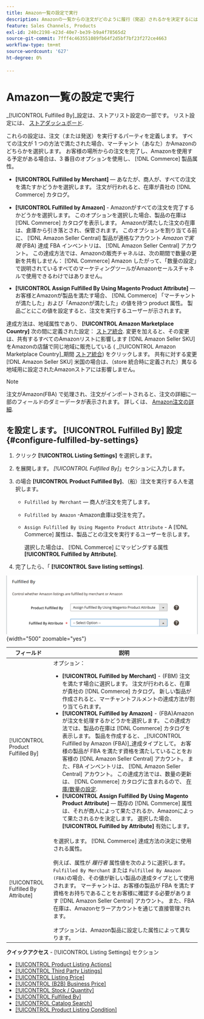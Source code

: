 ```yaml
---
title: Amazon一覧の設定で実行
description: Amazonの一覧からの注文がどのように履行（発送）されるかを決定するには、「履行者」設定を使用します。
feature: Sales Channels, Products
exl-id: 240c2198-e23d-40e7-be39-b9a4f78565d2
source-git-commit: 7fff4c463551089fb64f2d5bf7bf23f272ce4663
workflow-type: tm+mt
source-wordcount: '627'
ht-degree: 0%

---
```


# Amazon一覧の設定で実行

_[!UICONTROL Fulfilled By]_設定は、ストアリスト設定の一部です。 リスト設定には、 [ストアダッシュボード](./amazon-store-dashboard.md).

これらの設定は、注文（または発送）を実行するパーティを定義します。 すべての注文が 1 つの方法で満たされた場合、マーチャント（あなた）かAmazonのどちらかを選択します。 お客様の場所からの注文を完了し、Amazonを使用する予定がある場合は、3 番目のオプションを使用し、 [!DNL Commerce] 製品属性。

- **[!UICONTROL Fulfilled by Merchant]**  — あなたが、商人が、すべての注文を満たすかどうかを選択します。 注文が行われると、在庫が貴社の [!DNL Commerce] カタログ。

- **[!UICONTROL Fulfilled by Amazon]** - Amazonがすべての注文を完了するかどうかを選択します。 このオプションを選択した場合、製品の在庫は [!DNL Commerce] カタログを表示します。 Amazonが満たした注文の在庫は、倉庫から引き落とされ、保管されます。 このオプションを割り当てる前に、 [!DNL Amazon Seller Central] 製品が適格なアカウント _Amazonで実現_ (FBA) 達成 FBA インベントリは、 [!DNL Amazon Seller Central] アカウント。 この達成方法では、Amazonの販売チャネルは、次の期間で数量の更新を共有しません： [!DNL Commerce] Amazon したがって、「数量の設定」で説明されているすべてのマーケティングツールがAmazonセールスチャネルで使用できるわけではありません。

- **[!UICONTROL Assign Fulfilled By Using Magento Product Attribute]**  — お客様とAmazonが製品を満たす場合、 [!DNL Commerce] 「マーチャントが満たした」および「Amazonが満たした」の値を持つ product 属性。 製品ごとにこの値を設定すると、注文を実行するユーザーが示されます。

達成方法は、地域属性であり、 **[!UICONTROL Amazon Marketplace Country]** 次の間に定義された設定： [ストア統合](./store-integration.md). 変更を加えると、その変更は、共有するすべてのAmazonリストに影響します [!DNL Amazon Seller SKU] をAmazonの店舗で同じ地域に販売している ( _[!UICONTROL Amazon Marketplace Country]_期間 [ストア統合](./store-integration.md)) をクリックします。 共有に対する変更 [!DNL Amazon Seller SKU] 米国の場合は、（store 統合時に定義された）異なる地域用に設定されたAmazonストアには影響しません。

>[!NOTE]
>
>注文がAmazon(FBA) で処理され、注文がインポートされると、注文の詳細に一部のフィールドのダミーデータが表示されます。 詳しくは、 [Amazon注文の詳細](./amazon-order-details.md).

## を設定します。 [!UICONTROL Fulfilled By] 設定 {#configure-fulfilled-by-settings}

1. クリック **[!UICONTROL Listing Settings]** を選択します。

1. を展開します。 _[!UICONTROL Fulfilled By]_」セクションに入力します。

1. の場合 **[!UICONTROL Product Fulfilled By]**、（船）注文を実行する人を選択します。

   - `Fulfilled by Merchant`  — 商人が注文を完了します。

   - `Fulfilled by Amazon` -Amazon倉庫は受注を完了。

   - `Assign Fulfilled By Using Magento Product Attribute` - A [!DNL Commerce] 属性は、製品ごとの注文を実行するユーザーを示します。

     選択した場合は、 [!DNL Commerce] にマッピングする属性 **[!UICONTROL Fulfilled by Attribute]**.

1. 完了したら、「 **[!UICONTROL Save listing settings]**.

![満たされたユーザー設定](assets/amazon-fulfilled-by.png){width="500" zoomable="yes"}

| フィールド | 説明 |
|-------------------------------------|----------------------------------------------------------------------------------------------------------------------------------------------------------------------------------------------------------------------------------------------------------------------------------------------------------------------------------------------------------------------------------------------------------------------------------------------------------------------------------------------------------------------------------------------------------------------------------------------------------------------------------------------------------------------------------------------------------------------------------------------------------------------------------------------------------------------------------------------------------------------------------------------------------------------------------------------------------------------------------------------------------------------------------------------------------------------------------------------------------------------------------------------------------------------------------------------------------------------------------------------------------------------------------------------------------------------------------------------|
| [!UICONTROL Product Fulfilled By] | オプション：<ul><li>**[!UICONTROL Fulfilled by Merchant]** - (FBM) 注文を満たす場合に選択します。 注文が行われると、在庫が貴社の [!DNL Commerce] カタログ。 新しい製品が作成されると、マーチャントフルメントの達成方法が割り当てられます。</li><li>**[!UICONTROL Fulfilled by Amazon]** - (FBA)Amazonが注文を処理するかどうかを選択します。 この達成方法では、製品の在庫は [!DNL Commerce] カタログを表示します。 製品を作成すると、 _[!UICONTROL Fulfilled by Amazon (FBA)]_達成タイプとして。 お客様の製品が FBA を満たす資格を満たしていることをお客様の [!DNL Amazon Seller Central] アカウント。 また、FBA インベントリは、 [!DNL Amazon Seller Central] アカウント。 この達成方法では、数量の更新は、 [!DNL Commerce] カタログに含まれるので、 [在庫/数量の設定](./stock-quantity.md).</li><li>**[!UICONTROL Assign Fulfilled By Using Magento Product Attribute]**  — 既存の [!DNL Commerce] 属性は、それが商人によって果たされるか、Amazonによって果たされるかを決定します。 選択した場合、 **[!UICONTROL Fulfilled by Attribute]** 有効にします。</li></ul> |
| [!UICONTROL Fulfilled By Attribute] | を選択します。 [!DNL Commerce] 達成方法の決定に使用される属性。<br><br>例えば、属性が _履行者_ 属性値を次のように選択します。 `Fulfilled By Merchant` または `Fulfilled By Amazon (FBA)`の場合、その値が新しい製品の達成タイプとして使用されます。 マーチャントは、お客様の製品が FBA を満たす資格をお持ちであることをお客様に確認する必要があります [!DNL Amazon Seller Central] アカウント。 また、FBA 在庫は、Amazonセラーアカウントを通じて直接管理されます。<br><br>オプションは、Amazon製品に設定した属性によって異なります。 |

**クイックアクセス** - [!UICONTROL Listing Settings] セクション

- [[!UICONTROL Product Listing Actions]](./product-listing-actions.md)
- [[!UICONTROL Third Party Listings]](./third-party-listing-settings.md)
- [[!UICONTROL Listing Price]](./listing-price.md)
- [[!UICONTROL (B2B) Business Price]](./business-pricing.md)
- [[!UICONTROL Stock / Quantity]](./stock-quantity.md)
- [[!UICONTROL Fulfilled By]](./fulfilled-by.md)
- [[!UICONTROL Catalog Search]](./catalog-search.md)
- [[!UICONTROL Product Listing Condition]](./product-listing-condition.md)
